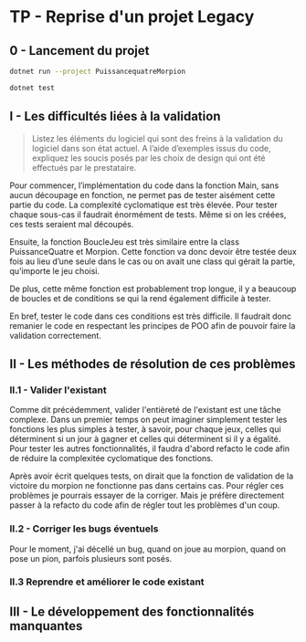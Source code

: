 # TP - Reprise d'un projet Legacy

## 0 - Lancement du projet

```bash
dotnet run --project PuissancequatreMorpion
```
```bash
dotnet test
```

## I - Les difficultés liées à la validation

> Listez les éléments du logiciel qui sont des freins à la validation du logiciel dans son
> état actuel. A l’aide d’exemples issus du code, expliquez les soucis posés par les choix de
> design qui ont été effectués par le prestataire.

Pour commencer, l’implémentation du code dans la fonction Main, sans aucun découpage en fonction, ne permet pas de tester aisément cette partie du code. La complexité cyclomatique est très élevée. Pour tester chaque sous-cas il faudrait énormément de tests. Même si on les créées, ces tests seraient mal découpés.

Ensuite, la fonction BoucleJeu est très similaire entre la class PuissanceQuatre et Morpion. Cette fonction va donc devoir être testée deux fois au lieu d’une seule dans le cas ou on avait une class qui gérait la partie, qu’importe le jeu choisi.

De plus, cette même fonction est probablement trop longue, il y a beaucoup de boucles et de conditions se qui la rend également difficile à tester.

En bref, tester le code dans ces conditions est très difficile. Il faudrait donc remanier le code en respectant les principes de POO afin de pouvoir faire la validation correctement.


## II - Les méthodes de résolution de ces problèmes

### II.1 - Valider l'existant

Comme dit précédemment, valider l'entièreté de l'existant est une tâche complexe. Dans un premier temps on peut imaginer simplement tester les fonctions les plus simples à tester, à savoir, pour chaque jeux, celles qui déterminent si un jour à gagner et celles qui déterminent si il y a égalité. Pour tester les autres fonctionnalités, il faudra d'abord refacto le code afin de réduire la complexitée cyclomatique des fonctions.

Après avoir écrit quelques tests, on dirait que la fonction de validation de la victoire du morpion ne fonctionne pas dans certains cas. Pour régler ces problèmes je pourrais essayer de la corriger. Mais je préfère directement passer à la refacto du code afin de régler tout les problèmes d'un coup.

### II.2 - Corriger les bugs éventuels

Pour le moment, j'ai décellé un bug, quand on joue au morpion, quand on pose un pion, parfois plusieurs sont posés.

### II.3 Reprendre et améliorer le code existant

## III - Le développement des fonctionnalités manquantes

